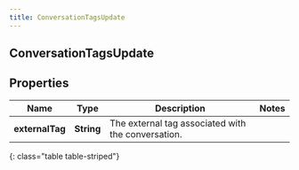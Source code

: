 ```yaml
---
title: ConversationTagsUpdate
---
```

## ConversationTagsUpdate

## Properties

|Name | Type | Description | Notes|
|------------ | ------------- | ------------- | -------------|
| **externalTag** | **String** | The external tag associated with the conversation. | |
{: class="table table-striped"}


